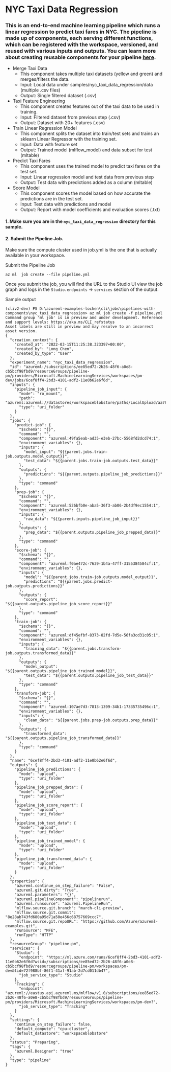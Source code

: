 # NYC Taxi Data Regression 
### This is an end-to-end machine learning pipeline which runs a linear regression to predict taxi fares in NYC. The pipeline is made up of components, each serving different functions, which can be registered with the workspace, versioned, and reused with various inputs and outputs. You can learn more about creating reusable components for your pipeline [here](https://docs.microsoft.com/en-us/azure/machine-learning/how-to-create-component-pipelines-cli).
  * Merge Taxi Data
    * This component takes multiple taxi datasets (yellow and green) and merges/filters the data.
    * Input: Local data under samples/nyc_taxi_data_regression/data (multiple .csv files)
    * Output: Single filtered dataset (.csv)
  * Taxi Feature Engineering
    * This component creates features out of the taxi data to be used in training. 
    * Input: Filtered dataset from previous step (.csv)
    * Output: Dataset with 20+ features (.csv)
  * Train Linear Regression Model
    * This component splits the dataset into train/test sets and trains an sklearn Linear Regressor with the training set. 
    * Input: Data with feature set
    * Output: Trained model (mlflow_model) and data subset for test (mltable)
  * Predict Taxi Fares
    * This component uses the trained model to predict taxi fares on the test set.
    * Input: Linear regression model and test data from previous step
    * Output: Test data with predictions added as a column (mltable)
  * Score Model 
    * This component scores the model based on how accurate the predictions are in the test set. 
    * Input: Test data with predictions and model
    * Output: Report with model coefficients and evaluation scores (.txt) 


#### 1. Make sure you are in the `nyc_taxi_data_regression` directory for this sample.


#### 2. Submit the Pipeline Job. 

Make sure the compute cluster used in job.yml is the one that is actually available in your workspace. 

Submit the Pipeline Job
```
az ml  job create --file pipeline.yml
```

Once you submit the job, you will find the URL to the Studio UI view the job graph and logs in the `Studio.endpoints` -> `services` section of the output. 


Sample output
```
(cliv2-dev) PS D:\azureml-examples-lochen\cli\jobs\pipelines-with-components\nyc_taxi_data_regression> az ml job create -f pipeline.yml
Command group 'ml job' is in preview and under development. Reference and support levels: https://aka.ms/CLI_refstatus
Asset labels are still in preview and may resolve to an incorrect asset version.
{
  "creation_context": {
    "created_at": "2022-03-15T11:25:38.323397+00:00",
    "created_by": "Long Chen",
    "created_by_type": "User"
  },
  "experiment_name": "nyc_taxi_data_regression",
  "id": "azureml:/subscriptions/ee85ed72-2b26-48f6-a0e8-cb5bcf98fbd9/resourceGroups/pipeline-pm/providers/Microsoft.MachineLearningServices/workspaces/pm-dev/jobs/6cef8ff4-2bd3-4101-adf2-11e0b62e6f6d",
  "inputs": {
    "pipeline_job_input": {
      "mode": "ro_mount",
      "path": "azureml:azureml://datastores/workspaceblobstore/paths/LocalUpload/aa784b6f4b0d0d3090bcd00415290f39/data",
      "type": "uri_folder"
    }
  },
  "jobs": {
    "predict-job": {
      "$schema": "{}",
      "command": "",
      "component": "azureml:49fa5eab-ad35-e3eb-27bc-5568fd2dcd74:1",
      "environment_variables": {},
      "inputs": {
        "model_input": "${{parent.jobs.train-job.outputs.model_output}}",
        "test_data": "${{parent.jobs.train-job.outputs.test_data}}"
      },
      "outputs": {
        "predictions": "${{parent.outputs.pipeline_job_predictions}}"
      },
      "type": "command"
    },
    "prep-job": {
      "$schema": "{}",
      "command": "",
      "component": "azureml:526bfb0e-aba5-36f3-ab06-2b4df9ec1554:1",
      "environment_variables": {},
      "inputs": {
        "raw_data": "${{parent.inputs.pipeline_job_input}}"
      },
      "outputs": {
        "prep_data": "${{parent.outputs.pipeline_job_prepped_data}}"
      },
      "type": "command"
    },
    "score-job": {
      "$schema": "{}",
      "command": "",
      "component": "azureml:f0ae472c-7639-1b4a-47ff-3155384584cf:1",
      "environment_variables": {},
      "inputs": {
        "model": "${{parent.jobs.train-job.outputs.model_output}}",
        "predictions": "${{parent.jobs.predict-job.outputs.predictions}}"
      },
      "outputs": {
        "score_report": "${{parent.outputs.pipeline_job_score_report}}"
      },
      "type": "command"
    },
    "train-job": {
      "$schema": "{}",
      "command": "",
      "component": "azureml:df45efbf-8373-82fd-7d5e-56fa3cd31c05:1",
      "environment_variables": {},
      "inputs": {
        "training_data": "${{parent.jobs.transform-job.outputs.transformed_data}}"
      },
      "outputs": {
        "model_output": "${{parent.outputs.pipeline_job_trained_model}}",
        "test_data": "${{parent.outputs.pipeline_job_test_data}}"
      },
      "type": "command"
    },
    "transform-job": {
      "$schema": "{}",
      "command": "",
      "component": "azureml:107ae7d3-7813-1399-34b1-17335735496c:1",
      "environment_variables": {},
      "inputs": {
        "clean_data": "${{parent.jobs.prep-job.outputs.prep_data}}"
      },
      "outputs": {
        "transformed_data": "${{parent.outputs.pipeline_job_transformed_data}}"
      },
      "type": "command"
    }
  },
  "name": "6cef8ff4-2bd3-4101-adf2-11e0b62e6f6d",
  "outputs": {
    "pipeline_job_predictions": {
      "mode": "upload",
      "type": "uri_folder"
    },
    "pipeline_job_prepped_data": {
      "mode": "upload",
      "type": "uri_folder"
    },
    "pipeline_job_score_report": {
      "mode": "upload",
      "type": "uri_folder"
    },
    "pipeline_job_test_data": {
      "mode": "upload",
      "type": "uri_folder"
    },
    "pipeline_job_trained_model": {
      "mode": "upload",
      "type": "uri_folder"
    },
    "pipeline_job_transformed_data": {
      "mode": "upload",
      "type": "uri_folder"
    }
  },
  "properties": {
    "azureml.continue_on_step_failure": "False",
    "azureml.git.dirty": "True",
    "azureml.parameters": "{}",
    "azureml.pipelineComponent": "pipelinerun",
    "azureml.runsource": "azureml.PipelineRun",
    "mlflow.source.git.branch": "march-cli-preview",
    "mlflow.source.git.commit": "8e28ab743fd680a95d71a50e456c68757669ccc7",
    "mlflow.source.git.repoURL": "https://github.com/Azure/azureml-examples.git",
    "runSource": "MFE",
    "runType": "HTTP"
  },
  "resourceGroup": "pipeline-pm",
  "services": {
    "Studio": {
      "endpoint": "https://ml.azure.com/runs/6cef8ff4-2bd3-4101-adf2-11e0b62e6f6d?wsid=/subscriptions/ee85ed72-2b26-48f6-a0e8-cb5bcf98fbd9/resourcegroups/pipeline-pm/workspaces/pm-dev&tid=72f988bf-86f1-41af-91ab-2d7cd011db47",
      "job_service_type": "Studio"
    },
    "Tracking": {
      "endpoint": "azureml://eastus.api.azureml.ms/mlflow/v1.0/subscriptions/ee85ed72-2b26-48f6-a0e8-cb5bcf98fbd9/resourceGroups/pipeline-pm/providers/Microsoft.MachineLearningServices/workspaces/pm-dev?",
      "job_service_type": "Tracking"
    }
  },
  "settings": {
    "continue_on_step_failure": false,
    "default_compute": "cpu-cluster",
    "default_datastore": "workspaceblobstore"
  },
  "status": "Preparing",
  "tags": {
    "azureml.Designer": "true"
  },
  "type": "pipeline"
}
```



